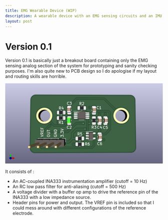 ```yaml
---
title: EMG Wearable Device (WIP)
description: A wearable device with an EMG sensing circuits and an IMU for motion capture. 
layout: post
---
```


# Version 0.1
Version 0.1 is basically just a breakout board containing only the EMG sensing analog section of the system for prototyping and sanity checking purposes. I'm also quite new to PCB design so I do apologise if my layout and routing skills are horrible. 

![image](assets/v0.1.png)

It consists of : 
- An AC-coupled INA333 instrumentation amplifier (cutoff = 10 Hz)
- An RC low pass filter for anti-aliasing (cutoff = 500 Hz)
- A voltage divider with a buffer op amp to drive the reference pin of the INA333 with a low impedance source.
- Header pins for power and output. The VREF pin is included so that I could mess around with different configurations of the reference electrode.  
